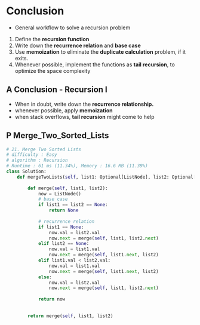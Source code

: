 # Conclusion
 - General workflow to solve a recursion problem
  1. Define the **recursion function**
  2. Write down the **recurrence relation** and **base case**
  3. Use **memoization** to eliminate the **duplicate calculation** problem, if it exits.
  4. Whenever possible, implement the functions as **tail recursion**, to optimize the space complexity

## A Conclusion - Recursion I
- When in doubt, write down the **recurrence relationship.**
- whenever possible, apply **memoization**
- when stack overflows, **tail recursion** might come to help

## P Merge_Two_Sorted_Lists
```python
# 21. Merge Two Sorted Lists
# difficulty : Easy
# algorithm : Recursion
# Runtime : 61 ms (11.34%), Memory : 16.6 MB (11.39%)
class Solution:
    def mergeTwoLists(self, list1: Optional[ListNode], list2: Optional[ListNode]) -> Optional[ListNode]:
        
        def merge(self, list1, list2):
            now = ListNode()
            # base case
            if list1 == list2 == None:
                return None
            
            # recurrence relation
            if list1 == None:
                now.val = list2.val
                now.next = merge(self, list1, list2.next)
            elif list2 == None:
                now.val = list1.val
                now.next = merge(self, list1.next, list2)
            elif list1.val < list2.val:
                now.val = list1.val
                now.next = merge(self, list1.next, list2)
            else:
                now.val = list2.val
                now.next = merge(self, list1, list2.next)
                
            return now
                
        
        return merge(self, list1, list2)
```
